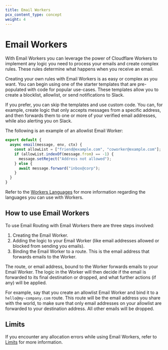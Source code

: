 ```yaml
---
title: Email Workers
pcx_content_type: concept
weight: 4
---
```


# Email Workers

With Email Workers you can leverage the power of Cloudflare Workers to implement any logic you need to process your emails and create complex rules. These rules determine what happens when you receive an email.

Creating your own rules with Email Workers is as easy or complex as you want. You can begin using one of the starter templates that are pre-populated with code for popular use-cases. These templates allow you to create a blocklist, allowlist, or send notifications to Slack.

If you prefer, you can skip the templates and use custom code. You can, for example, create logic that only accepts messages from a specific address, and then forwards them to one or more of your verified email addresses, while also alerting you on Slack.

The following is an example of an allowlist Email Worker:

```js
export default {
  async email(message, env, ctx) {
    const allowList = ["friend@example.com", "coworker@example.com"];
    if (allowList.indexOf(message.from) == -1) {
      message.setReject("Address not allowed");
    } else {
      await message.forward("inbox@corp");
    }
  }
}
```

Refer to the [Workers Languages](/workers/languages/) for more information regarding the languages you can use with Workers.

## How to use Email Workers

To use Email Routing with Email Workers there are three steps involved:

1. Creating the Email Worker.
2. Adding the logic to your Email Worker (like email addresses allowed or blocked from sending you emails).
3. Binding the Email Worker to a route. This is the email address that forwards emails to the Worker.

The route, or email address, bound to the Worker forwards emails to your Email Worker. The logic in the Worker will then decide if the email is forwarded to its final destination or dropped, and what further actions (if any) will be applied.

For example, say that you create an allowlist Email Worker and bind it to a `hello@my-company.com` route. This route will be the email address you share with the world, to make sure that only email addresses on your allowlist are forwarded to your destination address. All other emails will be dropped.

## Limits

If you encounter any allocation errors while using Email Workers, refer to [Limits](/email-routing/limits/#email-workers-size-limits) for more information.